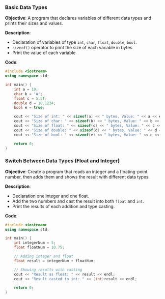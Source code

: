 ### **Basic Data Types**

**Objective**: A program that declares variables of different data types and prints their sizes and values.

**Description**:

- Declaration of variables of type `int`, `char`, `float`, `double`, `bool`.
- `sizeof()` operator to print the size of each variable in bytes.
- Print the value of each variable

**Code**:

```c++
#include <iostream>
using namespace std;

int main() {
    int a = 10;
    char b = 'A';
    float c = 5.5f;
    double d = 10.1234;
    bool e = true;

    cout << "Size of int: " << sizeof(a) << " bytes, Value: " << a << endl;
    cout << "Size of char: " << sizeof(b) << " bytes, Value: " << b << endl;
    cout << "Size of float: " << sizeof(c) << " bytes, Value: " << c << endl;
    cout << "Size of double: " << sizeof(d) << " bytes, Value: " << d << endl;
    cout << "Size of bool: " << sizeof(e) << " bytes, Value: " << e << endl;

    return 0;
}

```





### Switch Between Data Types (Float and Integer)

**Objective**: Create a program that reads an integer and a floating-point number, then adds them and shows the result with different data types.

**Description**:

- Declaration one integer and one float.
- Add the two numbers and cast the result into both `float` and `int`.
- Print the results of each addition and type casting.

**Code**:



```c++
#include <iostream>
using namespace std;

int main() {
    int integerNum = 5;
    float floatNum = 10.75;

    // Adding integer and float
    float result = integerNum + floatNum;

    // Showing results with casting
    cout << "Result as float: " << result << endl;
    cout << "Result casted to int: " << (int)result << endl;

    return 0;
}


```

